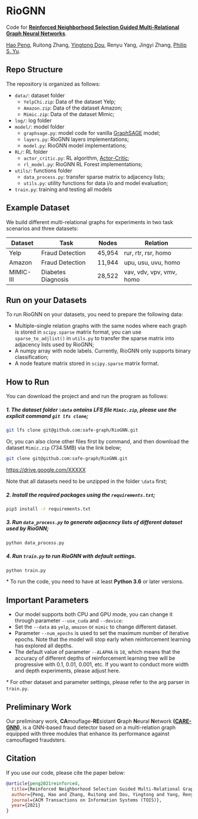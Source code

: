 # RioGNN

Code for [**Reinforced Neighborhood Selection Guided Multi-Relational Graph Neural Networks**](https://arxiv.org/pdf/2104.07886.pdf).  

[Hao Peng](https://penghao-buaa.github.io/), Ruitong Zhang, [Yingtong Dou](http://ytongdou.com/), Renyu Yang, Jingyi Zhang, [Philip S. Yu](https://www.cs.uic.edu/PSYu/).


## Repo Structure

The repository is organized as follows:
- `data/`: dataset folder
    - `YelpChi.zip`: Data of the dataset Yelp;
    - `Amazon.zip`: Data of the dataset Amazon;
    - `Mimic.zip`: Data of the dataset Mimic;
- `log/`: log folder
- `model/`: model folder
    - `graphsage.py`: model code for vanilla [GraphSAGE](https://github.com/williamleif/graphsage-simple/) model;
    - `layers.py`: RioGNN layers implementations;
    - `model.py`: RioGNN model implementations;
- `RL/`: RL folder
    - `actor_critic.py`: RL algorithm, [Actor-Critic](https://github.com/llSourcell/actor_critic);
    - `rl_model.py`: RioGNN RL Forest implementations;
- `utils/`: functions folder
    - `data_process.py`: transfer sparse matrix to adjacency lists;
    - `utils.py`: utility functions for data i/o and model evaluation;
- `train.py`: training and testing all models


## Example Dataset

We build different multi-relational graphs for experiments in two task scenarios and three datasets: 

| Dataset  | Task  | Nodes  | Relation  |
|-------|--------|--------|--------|
| Yelp  | Fraud Detection | 45,954  | rur, rtr, rsr, homo |
| Amazon  | Fraud Detection | 11,944  | upu, usu, uvu, homo |
| MIMIC-III  | Diabetes Diagnosis | 28,522  | vav, vdv, vpv, vmv, homo |

## Run on your Datasets

To run RioGNN on your datasets, you need to prepare the following data:

- Multiple-single relation graphs with the same nodes where each graph is stored in `scipy.sparse` matrix format, you can use `sparse_to_adjlist()` in `utils.py` to transfer the sparse matrix into adjacency lists used by RioGNN;
- A numpy array with node labels. Currently, RioGNN only supports binary classification;
- A node feature matrix stored in `scipy.sparse` matrix format. 


## How to Run
You can download the project and and run the program as follows:

##### 1. The dataset folder `\data` ontains LFS file `Mimic.zip`, please use the explicit command `git lfs clone`;
```bash
git lfs clone git@github.com:safe-graph/RioGNN.git
```
Or, you can also clone other files first by command, and then download the dataset `Mimic.zip` (734.5MB) via the link below;
```bash
git clone git@github.com:safe-graph/RioGNN.git
```
https://drive.google.com/XXXXX 

Note that all datasets need to be unzipped in the folder `\data` first;
##### 2. Install the required packages using the `requirements.txt`;
```bash
pip3 install -r requirements.txt
```
##### 3. Run `data_process.py` to generate adjacency lists of different dataset used by RioGNN;
```bash
python data_process.py
```
##### 4. Run `train.py` to run RioGNN with default settings.
```bash
python train.py
```

\* To run the code, you need to have at least **Python 3.6** or later versions. 

## Important Parameters

- Our model supports both CPU and GPU mode, you can change it through parameter `--use_cuda` and  `--device`:
- Set the `--data` as `yelp`, `amazon` or `mimic` to change different dataset.
- Parameter `--num_epochs` is used to set the maximum number of iterative epochs. 
Note that the model will stop early when reinforcement learning has explored all depths.
- The default value of parameter `--ALAPHA` is `10`, 
which means that the accuracy of different depths of reinforcement learning tree will be progressive with 
0.1, 0.01, 0.001, etc. 
If you want to conduct more width and depth experiments, please adjust here.

\* For other dataset and parameter settings, please refer to the arg parser in `train.py`. 


## Preliminary Work

Our preliminary work, **CA**mouflage-**RE**sistant **G**raph **N**eural **N**etwork 
**([CARE-GNN](https://github.com/YingtongDou/CARE-GNN))**,
is a GNN-based fraud detector based on a multi-relation graph equipped with three modules that 
enhance its performance against camouflaged fraudsters.




## Citation
If you use our code, please cite the paper below:
```bibtex
@article{peng2021reinforced,
  title={Reinforced Neighborhood Selection Guided Multi-Relational Graph Neural Networks},
  author={Peng, Hao and Zhang, Ruitong and Dou, Yingtong and Yang, Renyu and Zhang, Jingyi and Yu, Philip S.},
  journal={ACM Transactions on Information Systems (TOIS)},
  year={2021}
}
```

